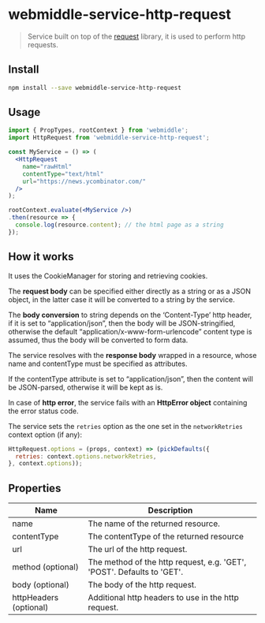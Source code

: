 # webmiddle-service-http-request 

> Service built on top of the [request](https://github.com/request/request) library, it is used to perform http requests.

## Install

```bash
npm install --save webmiddle-service-http-request
```

## Usage

```jsx
import { PropTypes, rootContext } from 'webmiddle';
import HttpRequest from 'webmiddle-service-http-request';

const MyService = () => (
  <HttpRequest
    name="rawHtml"
    contentType="text/html"
    url="https://news.ycombinator.com/"
  />
);

rootContext.evaluate(<MyService />)
.then(resource => {
  console.log(resource.content); // the html page as a string
});
```

## How it works

It uses the CookieManager for storing and retrieving cookies.

The **request body** can be specified either directly as a string or as
a JSON object, in the latter case it will be converted to a string by
the service.

The **body conversion** to string depends on the ‘Content-Type’ http
header, if it is set to “application/json”, then the body will be
JSON-stringified, otherwise the default
“application/x-www-form-urlencode” content type is assumed, thus the
body will be converted to form data.

The service resolves with the **response body** wrapped in a resource,
whose name and contentType must be specified as attributes.

If the contentType attribute is set to “application/json”, then the
content will be JSON-parsed, otherwise it will be kept as is.

In case of **http error**, the service fails with an **HttpError
object** containing the error status code.

The service sets the `retries` option as the one set in the
`networkRetries` context option (if any):

```jsx
HttpRequest.options = (props, context) => (pickDefaults({
  retries: context.options.networkRetries,
}, context.options));
```

## Properties

Name                   | Description
-----------------------|------------------------------------------------------
name                   | The name of the returned resource.
contentType            | The contentType of the returned resource
url                    | The url of the http request.
method (optional)      | The method of the http request, e.g. 'GET', 'POST'. Defaults to 'GET'.
body (optional)        | The body of the http request.
httpHeaders (optional) | Additional http headers to use in the http request.
